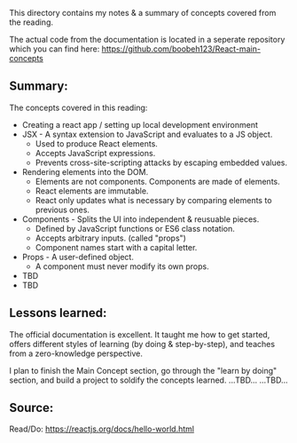 This directory contains my notes & a summary of concepts covered from the reading.

The actual code from the documentation is located in a seperate repository which you can find here: https://github.com/boobeh123/React-main-concepts

## Summary:
The concepts covered in this reading: 

* Creating a react app / setting up local development environment
* JSX - A syntax extension to JavaScript and evaluates to a JS object.
    * Used to produce React elements.
    * Accepts JavaScript expressions.
    * Prevents cross-site-scripting attacks by escaping embedded values.
* Rendering elements into the DOM.
    * Elements are not components. Components are made of elements.
    * React elements are immutable.
    * React only updates what is necessary by comparing elements to previous ones.
* Components - Splits the UI into independent & reusuable pieces.
    * Defined by JavaScript functions or ES6 class notation.
    * Accepts arbitrary inputs. (called "props")
    * Component names start with a capital letter.
* Props - A user-defined object.
    * A component must never modify its own props.
* TBD
* TBD

## Lessons learned:
The official documentation is excellent. It taught me how to get started, offers different styles of learning (by doing & step-by-step), and teaches from a zero-knowledge perspective. 

I plan to finish the Main Concept section, go through the "learn by doing" section, and build a project to soldify the concepts learned.
...TBD...
...TBD...

## Source:
Read/Do: https://reactjs.org/docs/hello-world.html